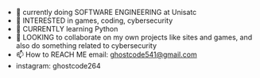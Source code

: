 - 👋 currently doing SOFTWARE ENGINEERING at Unisatc
- 👀 INTERESTED in games, coding, cybersecurity
- 🌱 CURRENTLY learning Python
- 💞️ LOOKING to collaborate on my own projects like sites and games, and also do something related to cybersecurity
- 📫 How to REACH ME   email: ghostcode541@gmail.com
-  instagram: ghostcode264
